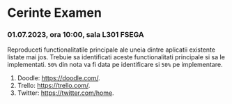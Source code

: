 # Cerinte Examen

### 01.07.2023, ora 10:00, sala L301 FSEGA

Reproduceti functionalitatile principale ale uneia dintre aplicatii existente listate mai jos. Trebuie sa identificati aceste functionalitati principale si sa le implementati. `50%` din nota va fi data pe identificare si `50%` pe implementare.

1. Doodle: https://doodle.com/.
2. Trello: https://trello.com/.
3. Twitter: https://twitter.com/home.
